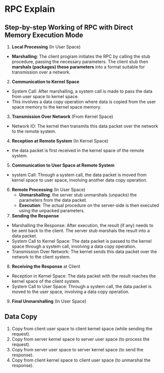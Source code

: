 # RPC Explain 
## Step-by-step Working of RPC with Direct Memory Execution Mode
1. **Local Processing** (In User Space)
* **Marshalling**: The client program initiates the RPC by calling the stub procedure, passing the necessary parameters. The client stub then **marshals (packages) these parameters** into a format suitable for transmission over a network.
2. **Communication to Kernel Space**
* System Call: After marshalling, a system call is made to pass the data from user space to kernel space.
* This involves a data copy operation where data is copied from the user space memory to the kernel space memory.
3. **Transmission Over Network** (From Kernel Space)
* Network IO: The kernel then transmits this data packet over the network to the remote system.
4. **Reception at Remote System** (In Kernel Space)
* the data packet is first received in the kernel space of the remote system.
5. **Communication to User Space at Remote System**
* system Call: Through a system call, the data packet is moved from kernel space to user space, involving another data copy operation.
6. **Remote Processing** (In User Space)
    * **Unmarshalling**: the server stub unmarshals (unpacks) the parameters from the data packet.
    * **Execution**: The actual procedure on the server-side is then executed using the unpacked parameters.
7. **Sending the Response**
  * Marshalling the Response: After execution, the result (if any) needs to be sent back to the client. The server stub marshals the result into a data packet.
  * System Call to Kernel Space: The data packet is passed to the kernel space through a system call, involving a data copy operation.
  * Transmission Over Network: The kernel sends this data packet over the network to the client system.
8. **Receiving the Response** at Client
  * Reception in Kernel Space: The data packet with the result reaches the kernel space of the client system.
  * System Call to User Space: Through a system call, the data packet is moved to the user space, involving a data copy operation.
9. **Final Unmarshalling** (In User Space)

## Data Copy 
1. Copy from client user space to client kernel space (while sending the request).
2. Copy from server kernel space to server user space (to process the request).
3. Copy from server user space to server kernel space (to send the response).
4. Copy from client kernel space to client user space (to unmarshal the response).
